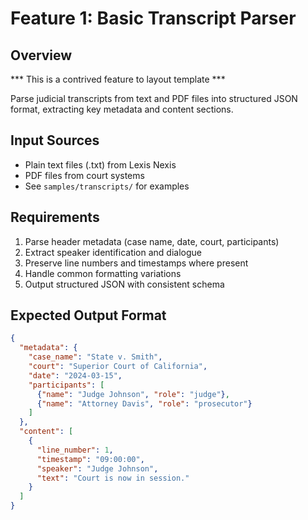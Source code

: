 # Feature 1: Basic Transcript Parser

## Overview
*** This is a contrived feature to layout template ***

Parse judicial transcripts from text and PDF files into structured JSON format, extracting key metadata and content sections.

## Input Sources
- Plain text files (.txt) from Lexis Nexis
- PDF files from court systems
- See `samples/transcripts/` for examples

## Requirements
1. Parse header metadata (case name, date, court, participants)
2. Extract speaker identification and dialogue
3. Preserve line numbers and timestamps where present
4. Handle common formatting variations
5. Output structured JSON with consistent schema

## Expected Output Format
```json
{
  "metadata": {
    "case_name": "State v. Smith",
    "court": "Superior Court of California",
    "date": "2024-03-15",
    "participants": [
      {"name": "Judge Johnson", "role": "judge"},
      {"name": "Attorney Davis", "role": "prosecutor"}
    ]
  },
  "content": [
    {
      "line_number": 1,
      "timestamp": "09:00:00",
      "speaker": "Judge Johnson",
      "text": "Court is now in session."
    }
  ]
}